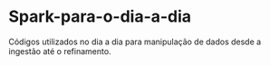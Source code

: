 # Spark-para-o-dia-a-dia
Códigos utilizados no dia a dia para manipulação de dados desde a ingestão até o refinamento. 
